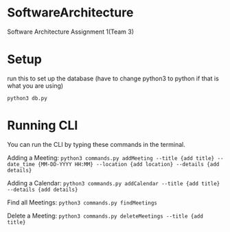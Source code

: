 # SoftwareArchitecture

Software Architecture Assignment 1(Team 3)

# Setup

run this to set up the database (have to change python3 to python if that is what you are using)

`python3 db.py`

# Running CLI

You can run the CLI by typing these commands in the terminal.

Adding a Meeting:
`python3 commands.py addMeeting --title {add title} --date_time {MM-DD-YYYY HH:MM} --location {add location} --details {add details}`

Adding a Calendar:
`python3 commands.py addCalendar --title {add title} --details {add details}`

Find all Meetings:
`python3 commands.py findMeetings`

Delete a Meeting:
`python3 commands.py deleteMeetings --title {add title}`